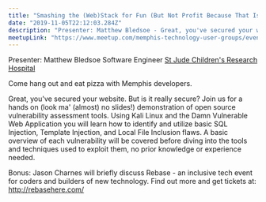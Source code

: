 ```yaml
---
title: "Smashing the (Web)Stack for Fun (But Not Profit Because That Is Illegal)"
date: "2019-11-05T22:12:03.284Z"
description: "Presenter: Matthew Bledsoe - Great, you've secured your website. But is it really secure? Join us for a hands on demonstration of open source vulnerability assessment tools."
meetupLink: "https://www.meetup.com/memphis-technology-user-groups/events/hxxpfqyzpbhb/"
---
```


Presenter:
Matthew Bledsoe
Software Engineer [St Jude Children's Research Hospital](https://stjude.org)

Come hang out and eat pizza with Memphis developers.

Great, you've secured your website. But is it really secure? Join us for a hands on (look ma' (almost) no slides!) demonstration of open source vulnerability assessment tools. Using Kali Linux and the Damn Vulnerable Web Application you will learn how to identify and utilize basic SQL Injection, Template Injection, and Local File Inclusion flaws. A basic overview of each vulnerability will be covered before diving into the tools and techniques used to exploit them, no prior knowledge or experience needed.

Bonus: Jason Charnes will briefly discuss Rebase - an inclusive tech event for coders and builders of new technology.
Find out more and get tickets at: http://rebasehere.com/